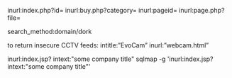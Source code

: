 inurl:index.php?id=
inurl:buy.php?category=
inurl:pageid=
inurl:page.php?file=


search_method:domain/dork

to return insecure CCTV feeds:
intitle:”EvoCam” inurl:”webcam.html”

inurl:index.jsp? intext:"some company title"
sqlmap -g 'inurl:index.jsp? intext:"some company title"'